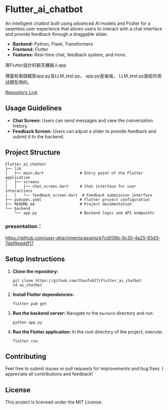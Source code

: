 # Flutter_ai_chatbot

An intelligent chatbot built using advanced AI models and Flutter for a seamless user experience that allows users to interact with a chat interface and provide feedback through a draggable slider.

- **Backend:** Python, Flask, Transformers
- **Frontend:** Flutter
- **Features:** Real-time chat, feedback system, and more.

用Flutter設計的聊天機器人app

裡面有兩個檔案app.py及LLM_test.py，
app.py是後端，
LLM_test.py是給你測試模型用的。

[Repository Link](https://github.com/Chunfu927/Flutter_ai_chatbot)

## Usage Guidelines

- **Chat Screen:** Users can send messages and view the conversation history.
- **Feedback Screen:** Users can adjust a slider to provide feedback and submit it to the backend.

## Project Structure

```
Flutter_ai_chatbot
├── lib
│   ├── main.dart                # Entry point of the Flutter application
│   ├── screens
│   │   ├── chat_screen.dart     # Chat interface for user interactions
│   │   └── feedback_screen.dart  # Feedback submission interface
├── pubspec.yaml                 # Flutter project configuration
├── README.md                    # Project documentation
└── backend
    └── app.py                   # Backend logic and API endpoints
```

### presentation：

https://github.com/user-attachments/assets/e7cd006b-9c30-4a25-93d3-7daf9eeddf17


## Setup Instructions

1. **Clone the repository:**

   ```
   git clone https://github.com/Chunfu927/Flutter_ai_chatbot
   cd ai_chatbot
   ```

2. **Install Flutter dependencies:**

   ```
   flutter pub get
   ```

3. **Run the backend server:**
   Navigate to the `backend` directory and run:

   ```
   python app.py
   ```

4. **Run the Flutter application:**
   In the root directory of the project, execute:
   ```
   flutter run
   ```

## Contributing

Feel free to submit issues or pull requests for improvements and bug fixes. I appreciate all contributions and feedback!

## License

This project is licensed under the MIT License.

